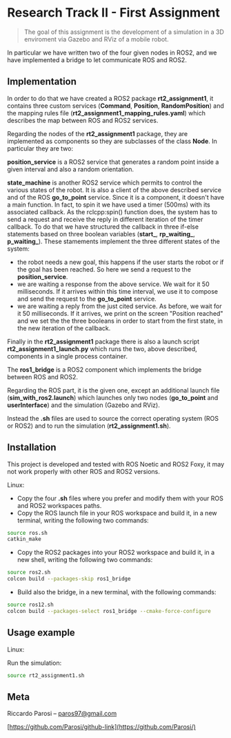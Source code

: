 # Research Track II - First Assignment
> The goal of this assignment is the development of a simulation in a 3D enviroment via Gazebo and RViz of a mobile robot.

In particular we have written two of the four given nodes in ROS2, and we have implemented a bridge to let communicate ROS and ROS2.

## Implementation

In order to do that we have created a ROS2 package **rt2_assignment1**, it contains three custom services (**Command**, **Position**, **RandomPosition**) and the mapping rules file (**rt2_assignment1_mapping_rules.yaml**) which describes the map between ROS and ROS2 services.

Regarding the nodes of the **rt2_assignment1** package, they are implemented as components so they are subclasses of the class **Node**. In particular they are two:

**position_service** is a ROS2 service that generates a random point inside a given interval and also a random orientation.

**state_machine** is another ROS2 service which permits to control the various states of the robot. It is also a client of the above described service and of the ROS **go_to_point** service. Since it is a component, it doesn't have a main function. In fact, to spin it we have used a timer (500ms) with its associated callback. As the rclcpp:spin() function does, the system has to send a request and receive the reply in different iteration of the timer callback. To do that we have structured the callback in three if-else statements based on three boolean variables (**start_**, **rp_waiting_**, **p_waiting_**). These stamements implement the three different states of the system:

* the robot needs a new goal, this happens if the user starts the robot or if the goal has been reached. So here we send a request to the **position_service**.
* we are waiting a response from the above service. We wait for it 50 milliseconds. If it arrives within this time interval, we use it to compose and send the request to the **go_to_point** service.
* we are waiting a reply from the just cited service. As before, we wait for it 50 milliseconds. If it arrives, we print on the screen "Position reached" and we set the the three booleans in order to start from the first state, in the new iteration of the callback.

Finally in the **rt2_assignment1** package there is also a launch script **rt2_assignment1_launch.py** which runs the two, above described, components in a single process container.

The **ros1_bridge** is a ROS2 component which implements the bridge between ROS and ROS2.

Regarding the ROS part, it is the given one, except an additional launch file (**sim_with_ros2.launch**) which launches only two nodes (**go_to_point** and **userInterface**) and the simulation (Gazebo and RViz).

Instead the **.sh** files are used to source the correct operating system (ROS or ROS2) and to run the simulation (**rt2_assignment1.sh**).


## Installation

This project is developed and tested with ROS Noetic and ROS2 Foxy, it may not work properly with other ROS and ROS2 versions.

Linux:

* Copy the four **.sh** files where you prefer and modify them with your ROS and ROS2 workspaces paths.
* Copy the ROS launch file in your ROS workspace and build it, in a new terminal, writing the following two commands:
```sh
source ros.sh
catkin_make
```
* Copy the ROS2 packages into your ROS2 workspace and build it, in a new shell, writing the following two commands:
```sh
source ros2.sh
colcon build --packages-skip ros1_bridge
```
* Build also the bridge, in a new terminal, with the following commands:
```sh
source ros12.sh
colcon build --packages-select ros1_bridge --cmake-force-configure
```


## Usage example

Linux:

Run the simulation:
```sh
source rt2_assignment1.sh
```

## Meta

Riccardo Parosi – paros97@gmail.com

[https://github.com/Parosi/github-link](https://github.com/Parosi/)


